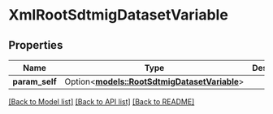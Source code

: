 # XmlRootSdtmigDatasetVariable

## Properties

Name | Type | Description | Notes
------------ | ------------- | ------------- | -------------
**param_self** | Option<[**models::RootSdtmigDatasetVariable**](RootSdtmigDatasetVariable.md)> |  | [optional]

[[Back to Model list]](../README.md#documentation-for-models) [[Back to API list]](../README.md#documentation-for-api-endpoints) [[Back to README]](../README.md)


